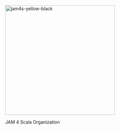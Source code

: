 
<img width="344" alt="jam4s-yellow-black" src="https://github.com/jam4scala/.github/assets/5912709/d5e61599-8156-463e-960f-c4296e1f8923">

JAM 4 Scala Organization
